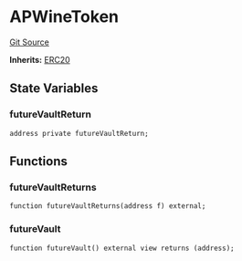 # APWineToken
[Git Source](https://github.com/Swivel-Finance/illuminate/blob/29a4038ae0d0795d36640f068da3ac5c1dd43806/src/mocks/APWineToken.sol)

**Inherits:**
[ERC20](/src/mocks/ERC20.sol/contract.ERC20.md)


## State Variables
### futureVaultReturn

```solidity
address private futureVaultReturn;
```


## Functions
### futureVaultReturns


```solidity
function futureVaultReturns(address f) external;
```

### futureVault


```solidity
function futureVault() external view returns (address);
```

